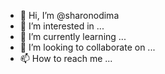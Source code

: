 - 👋 Hi, I’m @sharonodima
- 👀 I’m interested in ...
- 🌱 I’m currently learning ...
- 💞️ I’m looking to collaborate on ...
- 📫 How to reach me ...

<!---
sharonodima/sharonodima is a ✨ special ✨ repository because its `README.md` (this file) appears on your GitHub profile.
You can click the Preview link to take a look at your changes.
--->
